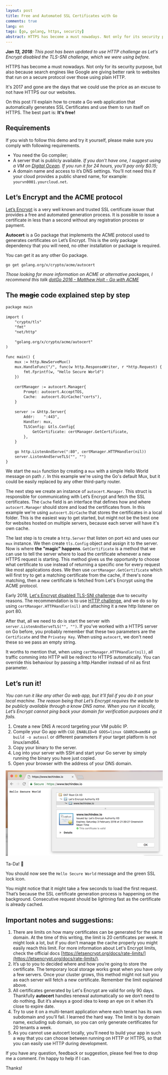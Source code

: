 ```yaml
---
layout: post
title: Free and Automated SSL Certificates with Go
comments: true
lang: en
tags: [go, golang, https, security]
abstract: HTTPS has become a must nowadays. Not only for its security purpose, but also because search engines like Google are giving better rank to websites that run on a secure protocol over those using plain HTTP. It's 2017 and gone are the days that we could use the price as an excuse to not have HTTPS our our websites. Learn here how to generate SSL Certificates fully automated and free on Go web applications.
---
```


***Jan 13, 2018**: This post has been updated to use HTTP challenge as Let's Encrypt disabled the TLS-SNI challenge, which we were using before.*

HTTPS has become a must nowadays. Not only for its security purpose, but also because search engines like Google are giving better rank to websites that run on a secure protocol over those using plain HTTP.

It's 2017 and gone are the days that we could use the price as an excuse to not have HTTPS our our websites.

On this post I'll explain how to create a Go web application that automatically generates SSL Certificates and use them to run itself on HTTPS. The best part is: **It's free!**

## Requirements

If you wish to follow this demo and try it yourself, please make sure you comply with following requirements.

- You need the Go compiler;
- A server that is publicly available. *If you don't have one, I suggest using a VM on [Digital Ocean](https://www.digitalocean.com/). If you run it for 24 hours, you'll pay only $0.15;*
- A domain name and access to it’s DNS settings. You’ll not need this if your cloud provides a public shared name, for example: `yourvn0001.yourcloud.net`.

## Let’s Encrypt and the ACME protocol

[Let’s Encrypt](https://letsencrypt.org/) is a very well known and trusted SSL certificate issuer that provides a free and automated generation process. It is possible to issue a certificate in less than a second without any registration process or payment.

**Autocert** is a Go package that implements the ACME protocol used to generates certificates on Let’s Encrypt. This is the only package dependency that you will need, no other installation or package is required.

You can get it as any other Go package.

```
go get golang.org/x/crypto/acme/autocert
```

*Those looking for more information on ACME or alternative packages, I recommend this talk [dotGo 2016 - Matthew Holt - Go with ACME](https://www.youtube.com/watch?v=KdX51QJWQTA)*

## The ~~magic~~ code explained step by step

```golang
package main

import (
	"crypto/tls"
	"fmt"
	"net/http"

	"golang.org/x/crypto/acme/autocert"
)

func main() {
	mux := http.NewServeMux()
	mux.HandleFunc("/", func(w http.ResponseWriter, r *http.Request) {
		fmt.Fprintf(w, "Hello Secure World")
	})

	certManager := autocert.Manager{
		Prompt: autocert.AcceptTOS,
		Cache:  autocert.DirCache("certs"),
	}

	server := &http.Server{
		Addr:    ":443",
		Handler: mux,
		TLSConfig: &tls.Config{
			GetCertificate: certManager.GetCertificate,
		},
	}

	go http.ListenAndServe(":80", certManager.HTTPHandler(nil))
	server.ListenAndServeTLS("", "")
}
```

We start the `main` function by creating a `mux` with a simple Hello World message on path `/`. In this example we're using the Go's default Mux, but it could be easily replaced by any other third-party router. 

The next step we create an instance of `autocert.Manager`. This struct is responsible for communicating with Let’s Encrypt and fetch the SSL certificates. The `Cache` field is an interface that defines how and where `autocert.Manager` should store and load the certificates from. In this example we're using `autocert.DirCache` that stores the certificates in a local folder. This is the easiest way to get started, but might not be the best one for websites hosted on multiple servers, because each server will have it's own cache.

The last step is to create a `http.Server` that listen on port `443` and uses our `mux` instance. We then create `tls.Config` object and assign it to the server. Now is where **the "magic" happens**. `GetCertificate` is a method that we can use to tell the server where to load the certificate whenever a new HTTPS request is starting. This method gives us the opportunity to choose what certificate to use instead of returning a specific one for every request like most applications does. We then use `certManager.GetCertificate` which will first try to get a matching certificate from the cache, if there's none matching, then a new certificate is fetched from Let's Encrypt using the ACME protocol.

Early 2018, [Let's Encrypt disabled TLS-SNI challenge](https://community.letsencrypt.org/t/2018-01-11-update-regarding-acme-tls-sni-and-shared-hosting-infrastructure/50188) due to security reasons. The recommendation is to use [HTTP challenge](https://tools.ietf.org/html/draft-ietf-acme-acme-07#section-8.3), and we do so by using `certManager.HTTPHandler(nil)` and attaching it a new http listener on port 80.

After that, all we need to do is start the server with `server.ListenAndServeTLS("", "")`. If you've worked with a HTTPS server on Go before, you probably remember that these two parameters are the `Certificate` and the `Privatey Key`. When using `autocert`, we don't need these so we pass an empty string.

It worths to mention that, when using `certManager.HTTPHandler(nil)`, all traffic comming into HTTP will be redirect to HTTPS automatically. You can override this behaviour by passing a http.Handler instead of nil as first parameter.

## Let’s run it!

*You can run it like any other Go web app, but it'll fail if you do it on your local machine. The reason being that Let’s Encrypt requires the website to be publicly available through a know DNS name. When you run it locally, Let’s Encrypt cannot ping back your domain for verification purposes and it fails.*

1. Create a new DNS A record targeting your VM public IP.
2. Compile your Go app with `CGO_ENABLED=0 GOOS=linux GOARCH=amd64 go build -o autossl` or different parameters if your target platform is not linux/amd64.
3. Copy your binary to the server.
4. Log into your server with SSH and start your Go server by simply running the binary you have just copied.
5. Open your browser with the address of your DNS domain.

![](/public/images/2017/11/auto-ssl-golang.png)

Ta-Da! 🎉 

You should now see the `Hello Secure World` message and the green SSL lock icon.

You might notice that it might take a few seconds to load the first request. That’s because the SSL certificate generation process is happening on the background. Consecutive request should be lightning fast as the certificate is already cached.

## Important notes and suggestions:

1. There are limits on how many certificates can be generated for the same domain. At the time of this writing, the limit is 20 certificates per week. It might look a lot, but if you don’t manage the cache properly you might easily reach this limit. For more information about Let's Encrypt limits, check the official docs [https://letsencrypt.org/docs/rate-limits/](https://letsencrypt.org/docs/rate-limits/).
2. It’s up to you to decided where and how you’re going to store the certificate. The temporary local storage works great when you have only a few servers. Once your cluster grows, this method might not suit you as each server will fetch a new certificate. Remember the limit explained above.
3. All certificates generated by Let's Encrypt are valid for only 90 days. Thankfully **autocert** handles renewal automatically so we don’t need to do nothing. But it’s always a good idea to keep an eye on it when it’s close to expire date.
4. Try to use it on a multi-tenant application where each tenant has its own subdomain and you’ll fail. I learned the hard way. The limit is by domain name, excluding sub domain, so you can only generate certificates for 20 tenants a week.
5. As you cannot use autocert locally, you’ll need to build your app in such a way that you can choose between running on HTTP or HTTPS, so that you can easily use HTTP during development.

If you have any question, feedback or suggestion, please feel free to drop me a comment. I’m happy to help if I can.

Thanks!
